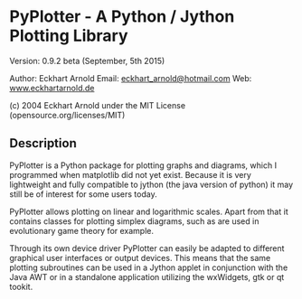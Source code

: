 PyPlotter - A Python / Jython Plotting Library
==============================================

Version: 0.9.2 beta (September, 5th 2015)

Author: Eckhart Arnold
Email:  eckhart_arnold@hotmail.com
Web:	www.eckhartarnold.de

(c) 2004 Eckhart Arnold under the MIT License (opensource.org/licenses/MIT)


Description
-----------

PyPlotter is a Python package for plotting graphs and diagrams, which
I programmed when matplotlib did not yet exist. Because it is very
lightweight and fully compatible to jython (the java version of
python) it may still be of interest for some users today.

PyPlotter allows plotting on linear and logarithmic scales. Apart from
that it contains classes for plotting simplex diagrams, such as are
used in evolutionary game theory for example.

Through its own device driver PyPlotter can easily be adapted to
different graphical user interfaces or output devices. This means that
the same plotting subroutines can be used in a Jython applet in
conjunction with the Java AWT or in a standalone application utilizing
the wxWidgets, gtk or qt tookit.

